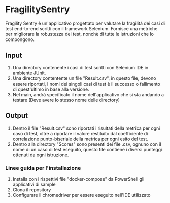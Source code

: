 # FragilitySentry

Fragility Sentry è un'applicativo progettato per valutare la fragilità dei casi di test end-to-end scritti con il framework Selenium.
Fornisce una metriche per migliorare la robustezza dei test, nonchè di tutte le istruzioni che lo compongono.

## Input
1. Una directory contenente i casi di test scritti con Selenium IDE in ambiente JUnit.
2. Una directory contentente un file "Result.csv", in questo file, devono essere riportati, I nomi dei singoli casi di test è il successo o fallimento di quest'ultimo in base alla versione.
3. Nel main, andrà specificato il nome dell'applicativo che si sta andando a testare (Deve avere lo stesso nome delle directory)


## Output

1. Dentro il file "Result.csv"  sono riportati i risultati della metrica per ogni caso di test, oltre a riportare il valore restituito dal coefficiente di correlazione punto-biseriale della metrica per ogni esito del test.
2. Dentro alla directory "Scores" sono presenti dei file .csv, ognuno con il nome di un caso di test eseguito, questo file contiene i diversi punteggi ottenuti da ogni istruzione.



### Linee guida per l'installazione

1. Installa con i rispettivi file "docker-compose" da PowerShell gli applicativi di sample
2. Clona il repository
3. Configurare il chromedriver per essere eseguito nell'IDE utilizzato
